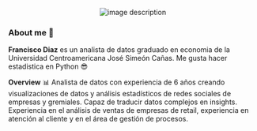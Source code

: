 <p align="center">
  <img src="https://github.com/91frandiaz/91frandiaz/assets/43790576/8f35a3ab-39f1-4013-9795-d277d7e6a452" alt="image description">
</p>


### About me 👋

**Francisco Diaz** es un analista de datos graduado en economia de la Universidad Centroamericana José Simeón Cañas. Me gusta hacer estadistica en Python 😎
 
**Overview** 📊
Analista de datos con experiencia de 6 años creando visualizaciones de datos y análisis estadísticos de redes sociales de empresas y gremiales. Capaz de traducir datos complejos en insights. Experiencia en el análisis de ventas de empresas de retail, experiencia en atención al cliente y en el área de gestión de procesos.


